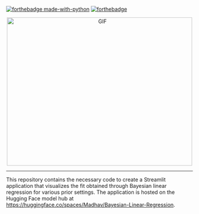 [![forthebadge made-with-python](http://ForTheBadge.com/images/badges/made-with-python.svg)](https://www.python.org/)
[![forthebadge](https://forthebadge.com/images/badges/built-with-love.svg)](https://forthebadge.com)

<div align = center>
<img src="https://user-images.githubusercontent.com/76394914/230984633-ca90b95a-4f23-402c-92bc-70641a46c4d7.gif" alt="GIF" width="500" height="400">
</div>

--------------------------------------------------------------------------------

This repository contains the necessary code to create a Streamlit application that visualizes the fit obtained through Bayesian linear regression for various prior settings. The application is hosted on the Hugging Face model hub at https://huggingface.co/spaces/Madhav/Bayesian-Linear-Regression.
